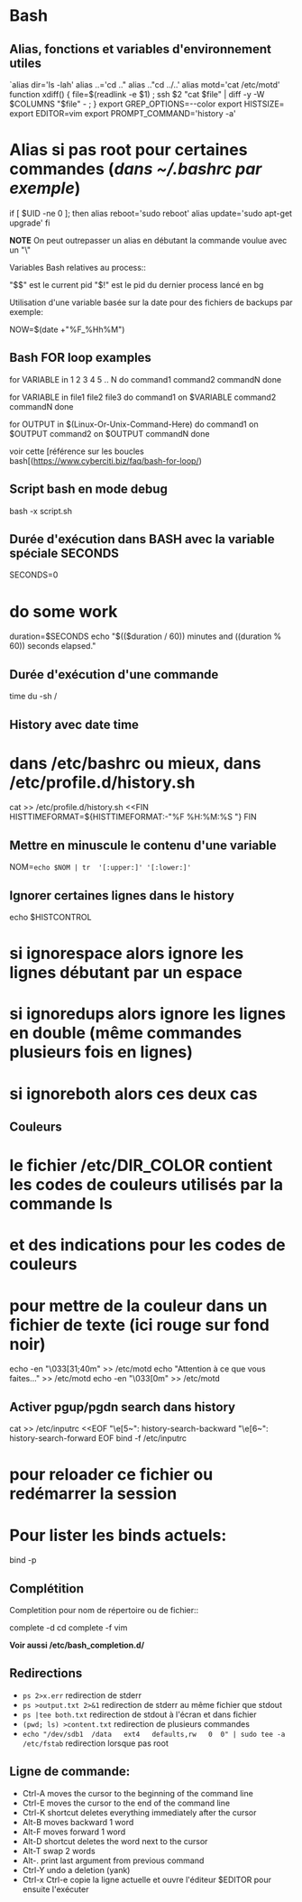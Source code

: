 # Bash

## Alias, fonctions et variables d'environnement utiles

   `alias dir='ls -lah'
   alias ..='cd .."
   alias .."cd ../..'
   alias motd='cat /etc/motd'
   function xdiff() { file=$(readlink -e $1) ; ssh $2 "cat $file" | diff -y -W $COLUMNS "$file" - ; }
   export GREP_OPTIONS=--color
   export HISTSIZE=
   export EDITOR=vim
   export PROMPT_COMMAND='history -a'

   # Alias si pas root pour certaines commandes (*dans ~/.bashrc par exemple*)
   if [ $UID -ne 0 ]; then
       alias reboot='sudo reboot'
       alias update='sudo apt-get upgrade'
   fi


**NOTE**
   On peut outrepasser un alias en débutant la commande voulue avec un "\\\"
   
Variables Bash relatives au process::

   "$$" est le current pid 
   "$!" est le pid du dernier process lancé en bg
   
   
Utilisation d'une variable basée sur la date pour des fichiers de backups par exemple:

   NOW=$(date +"%F_%Hh%M")

## Bash FOR loop examples

   for VARIABLE in 1 2 3 4 5 .. N
   do
	   command1
	   command2
	   commandN
   done

   for VARIABLE in file1 file2 file3
   do
	   command1 on $VARIABLE
	   command2
	   commandN
   done

   for OUTPUT in $(Linux-Or-Unix-Command-Here)
   do
	   command1 on $OUTPUT
	   command2 on $OUTPUT
	   commandN
   done

voir cette [référence sur les boucles bash[(https://www.cyberciti.biz/faq/bash-for-loop/)

## Script bash en mode debug

   bash -x script.sh

## Durée d'exécution dans BASH avec la variable spéciale SECONDS

   SECONDS=0
   # do some work
   duration=$SECONDS
   echo "$(($duration / 60)) minutes and $(($duration % 60)) seconds elapsed."

## Durée d'exécution d'une commande

   time du -sh /

## History avec date time

   # dans /etc/bashrc ou mieux, dans /etc/profile.d/history.sh
   cat >> /etc/profile.d/history.sh <<FIN
   HISTTIMEFORMAT=\${HISTTIMEFORMAT:-"%F %H:%M:%S "}
   FIN

## Mettre en minuscule le contenu d'une variable

   NOM=`echo $NOM | tr  '[:upper:]' '[:lower:]' `

## Ignorer certaines lignes dans le history

   echo $HISTCONTROL
   # si ignorespace alors ignore les lignes débutant par un espace
   # si ignoredups alors ignore les lignes en double (même commandes plusieurs fois en lignes)
   # si ignoreboth alors ces deux cas

## Couleurs

   # le fichier /etc/DIR_COLOR contient les codes de couleurs utilisés par la commande ls 
   # et des indications pour les codes de couleurs
   # pour mettre de la couleur dans un fichier de texte (ici rouge sur fond noir)
   echo -en "\033[31;40m" >> /etc/motd
   echo "Attention à ce que vous faites..." >> /etc/motd
   echo -en "\033[0m" >> /etc/motd

## Activer pgup/pgdn search dans history

   cat >> /etc/inputrc <<EOF
   "\e[5~": history-search-backward
   "\e[6~": history-search-forward
   EOF
   bind -f /etc/inputrc
   # pour reloader ce fichier ou redémarrer la session
   # Pour lister les binds actuels:
   bind -p

## Complétition

Completition pour nom de répertoire ou de fichier::

   complete -d cd
   complete -f vim

**Voir aussi /etc/bash_completion.d/**

## Redirections

* ``ps 2>x.err`` redirection de stderr
* ``ps >output.txt 2>&1`` redirection de stderr au même fichier que stdout
* ``ps |tee both.txt`` redirection de stdout à l'écran et dans fichier
* ``(pwd; ls) >content.txt`` redirection de plusieurs commandes
* ``echo "/dev/sdb1  /data   ext4   defaults,rw   0  0" | sudo tee -a /etc/fstab`` redirection lorsque pas root

## Ligne de commande:

* Ctrl-A moves the cursor to the beginning of the command line
* Ctrl-E moves the cursor to the end of the command line
* Ctrl-K shortcut deletes everything immediately after the cursor
* Alt-B moves backward 1 word
* Alt-F moves forward 1 word
* Alt-D shortcut deletes the word next to the cursor
* Alt-T swap 2 words
* Alt-. print last argument from previous command
* Ctrl-Y undo a deletion  (yank)
* Ctrl-x Ctrl-e copie la ligne actuelle et ouvre l'éditeur $EDITOR pour ensuite l'exécuter

